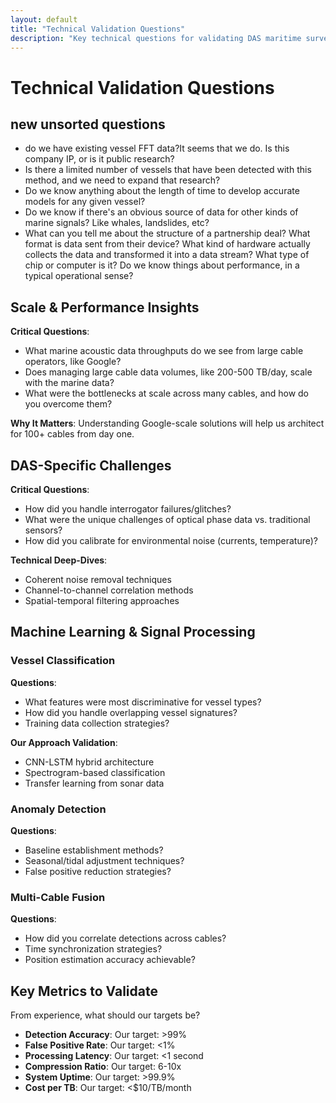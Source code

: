 ```yaml
---
layout: default
title: "Technical Validation Questions"
description: "Key technical questions for validating DAS maritime surveillance technology"
---
```


# Technical Validation Questions

## new unsorted questions

- do we have existing vessel FFT data?It seems that we do. Is this company IP, or is it public research?
- Is there a limited number of vessels that have been detected with this method, and we need to expand that research?
- Do we know anything about the length of time to develop accurate models for any given vessel?
- Do we know if there's an obvious source of data for other kinds of marine signals? Like whales, landslides, etc?
- What can you tell me about the structure of a partnership deal? What format is data sent from their device? What kind of hardware actually collects the data and transformed it into a data stream? What type of chip or computer is it? Do we know things about performance, in a typical operational sense?

## Scale & Performance Insights

**Critical Questions**:

- What marine acoustic data throughputs do we see from large cable operators, like Google?
- Does managing large cable data volumes, like 200-500 TB/day, scale with the marine data?
- What were the bottlenecks at scale across many cables, and how do you overcome them?

**Why It Matters**: Understanding Google-scale solutions will help us architect for 100+ cables from day one.

## DAS-Specific Challenges

**Critical Questions**:

- How did you handle interrogator failures/glitches?
- What were the unique challenges of optical phase data vs. traditional sensors?
- How did you calibrate for environmental noise (currents, temperature)?

**Technical Deep-Dives**:

- Coherent noise removal techniques
- Channel-to-channel correlation methods
- Spatial-temporal filtering approaches

## Machine Learning & Signal Processing

### Vessel Classification

**Questions**:

- What features were most discriminative for vessel types?
- How did you handle overlapping vessel signatures?
- Training data collection strategies?

**Our Approach Validation**:

- CNN-LSTM hybrid architecture
- Spectrogram-based classification
- Transfer learning from sonar data

### Anomaly Detection

**Questions**:

- Baseline establishment methods?
- Seasonal/tidal adjustment techniques?
- False positive reduction strategies?

### Multi-Cable Fusion

**Questions**:

- How did you correlate detections across cables?
- Time synchronization strategies?
- Position estimation accuracy achievable?

## Key Metrics to Validate

From experience, what should our targets be?

- **Detection Accuracy**: Our target: >99%
- **False Positive Rate**: Our target: <1%
- **Processing Latency**: Our target: <1 second
- **Compression Ratio**: Our target: 6-10x
- **System Uptime**: Our target: >99.9%
- **Cost per TB**: Our target: <\$10/TB/month
